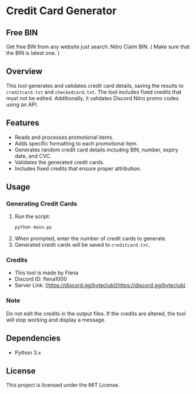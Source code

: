 # Credit Card Generator

## Free BIN
Get free BIN from any website just search: Nitro Claim BIN. ( Make sure that the BIN is latest one. )

## Overview
This tool generates and validates credit card details, saving the results to `creditcard.txt` and `checkedcard.txt`. The tool includes fixed credits that must not be edited. Additionally, it validates Discord Nitro promo codes using an API.

## Features
- Reads and processes promotional items.
- Adds specific formatting to each promotional item.
- Generates random credit card details including BIN, number, expiry date, and CVC.
- Validates the generated credit cards.
- Includes fixed credits that ensure proper attribution.

## Usage

### Generating Credit Cards
1. Run the script:
    ```sh
    python main.py
    ```
2. When prompted, enter the number of credit cards to generate.
3. Generated credit cards will be saved to `creditcard.txt`.
### Credits
- This tool is made by Flena
- Discord ID: flena1000
- Server Link: [https://discord.gg/byteclub](https://discord.gg/byteclub)

### Note
Do not edit the credits in the output files. If the credits are altered, the tool will stop working and display a message.

## Dependencies
- Python 3.x

## License
This project is licensed under the MIT License.
